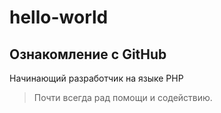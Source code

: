 # hello-world

## Ознакомление с GitHub

Начинающий разработчик на языке PHP
> Почти всегда рад помощи и содействию. 
